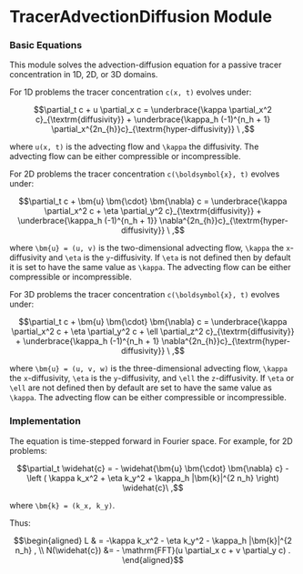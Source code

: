 # TracerAdvectionDiffusion Module

### Basic Equations

This module solves the advection-diffusion equation for a passive tracer concentration in
1D, 2D, or 3D domains. 

For 1D problems the tracer concentration ``c(x, t)`` evolves under:

```math
\partial_t c + u \partial_x c = \underbrace{\kappa \partial_x^2 c}_{\textrm{diffusivity}} + \underbrace{\kappa_h (-1)^{n_h + 1} \partial_x^{2n_{h}}c}_{\textrm{hyper-diffusivity}} \ ,
```

where ``u(x, t)`` is the advecting flow and ``\kappa`` the diffusivity. The advecting flow can be either compressible or incompressible. 

For 2D problems the tracer concentration ``c(\boldsymbol{x}, t)`` evolves under:

```math
\partial_t c + \bm{u} \bm{\cdot} \bm{\nabla} c = \underbrace{\kappa \partial_x^2 c + \eta \partial_y^2 c}_{\textrm{diffusivity}} + \underbrace{\kappa_h (-1)^{n_h + 1}} \nabla^{2n_{h}}c}_{\textrm{hyper-diffusivity}} \ ,
```

where ``\bm{u} = (u, v)`` is the two-dimensional advecting flow, ``\kappa`` the ``x``-diffusivity and ``\eta``
is the ``y``-diffusivity. If ``\eta`` is not defined then by default it is set to have the same value as
``\kappa``. The advecting flow can be either compressible or incompressible. 


For 3D problems the tracer concentration ``c(\boldsymbol{x}, t)`` evolves under:

```math
\partial_t c + \bm{u} \bm{\cdot} \bm{\nabla} c = \underbrace{\kappa \partial_x^2 c + \eta \partial_y^2 c + \ell \partial_z^2 c}_{\textrm{diffusivity}} + \underbrace{\kappa_h (-1)^{n_h + 1} \nabla^{2n_{h}}c}_{\textrm{hyper-diffusivity}} \ ,
```

where ``\bm{u} = (u, v, w)`` is the three-dimensional advecting flow, ``\kappa`` the ``x``-diffusivity,
``\eta`` is the ``y``-diffusivity, and ``\ell`` the ``z``-diffusivity. If ``\eta`` or ``\ell`` are not
defined then by default are set to have the same value as ``\kappa``. The advecting flow can be either
compressible or incompressible. 


### Implementation

The equation is time-stepped forward in Fourier space. For example, for 2D problems:

```math
\partial_t \widehat{c} = - \widehat{\bm{u} \bm{\cdot} \bm{\nabla} c} - \left ( \kappa k_x^2 + \eta k_y^2 + \kappa_h |\bm{k}|^{2 n_h} \right) \widehat{c}\ ,
```
where ``\bm{k} = (k_x, k_y)``.

Thus:

```math
\begin{aligned}
L & = -\kappa k_x^2 - \eta k_y^2 - \kappa_h |\bm{k}|^{2 n_h} , \\
N(\widehat{c}) &= - \mathrm{FFT}(u \partial_x c + v \partial_y c) .
\end{aligned}
```
